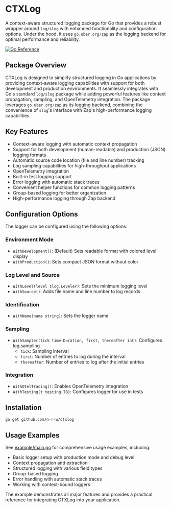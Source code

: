# CTXLog

A context-aware structured logging package for Go that provides a robust wrapper around `log/slog` with enhanced functionality and configuration options. Under the hood, it uses `go.uber.org/zap` as the logging backend for optimal performance and reliability.

[![Go Reference](https://pkg.go.dev/badge/github.com/n-r-w/ctxlog.svg)](https://pkg.go.dev/github.com/n-r-w/ctxlog)

## Package Overview

CTXLog is designed to simplify structured logging in Go applications by providing context-aware logging capabilities with support for both development and production environments. It seamlessly integrates with Go's standard `log/slog` package while adding powerful features like context propagation, sampling, and OpenTelemetry integration. The package leverages `go.uber.org/zap` as its logging backend, combining the convenience of `slog`'s interface with Zap's high-performance logging capabilities.

## Key Features

- Context-aware logging with automatic context propagation
- Support for both development (human-readable) and production (JSON) logging formats
- Automatic source code location (file and line number) tracking
- Log sampling capabilities for high-throughput applications
- OpenTelemetry integration
- Built-in test logging support
- Error logging with automatic stack traces
- Convenient helper functions for common logging patterns
- Group-based logging for better organization
- High-performance logging through Zap backend

## Configuration Options

The logger can be configured using the following options:

### Environment Mode

- `WithDevelopment()`: (Default) Sets readable format with colored level display
- `WithProduction()`: Sets compact JSON format without color

### Log Level and Source

- `WithLevel(level slog.Leveler)`: Sets the minimum logging level
- `WithSource()`: Adds file name and line number to log records

### Identification

- `WithName(name string)`: Sets the logger name

### Sampling

- `WithSampler(tick time.Duration, first, thereafter int)`: Configures log sampling
  - `tick`: Sampling interval
  - `first`: Number of entries to log during the interval
  - `thereafter`: Number of entries to log after the initial entries

### Integration

- `WithOtelTracing()`: Enables OpenTelemetry integration
- `WithTesting(t testing.TB)`: Configures logger for use in tests

## Installation

```bash
go get github.com/n-r-w/ctxlog
```

## Usage Examples

See [example/main.go](example/main.go) for comprehensive usage examples, including:

- Basic logger setup with production mode and debug level
- Context propagation and extraction
- Structured logging with various field types
- Group-based logging
- Error handling with automatic stack traces
- Working with context-bound loggers

The example demonstrates all major features and provides a practical reference for integrating CTXLog into your application.
